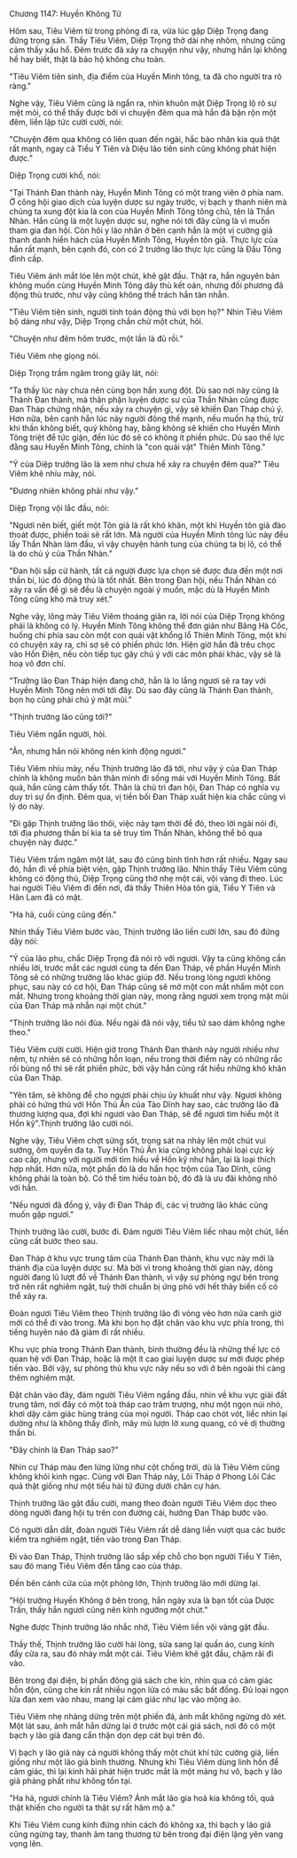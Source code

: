 




Chương 1147: Huyền Không Tử


Hôm sau, Tiêu Viêm từ trong phòng đi ra, vừa lúc gặp Diệp Trọng đang đứng trong sân. Thấy Tiêu Viêm, Diệp Trọng thở dài nhẹ nhõm, nhưng cũng cảm thấy xấu hổ. Đêm trước đã xảy ra chuyện như vậy, nhưng hắn lại không hề hay biết, thật là bảo hộ không chu toàn.

"Tiêu Viêm tiên sinh, địa điểm của Huyền Minh tông, ta đã cho người tra rõ ràng."

Nghe vậy, Tiêu Viêm cũng là ngẩn ra, nhìn khuôn mặt Diệp Trọng lộ rõ sự mệt mỏi, có thể thấy được bởi vì chuyện đêm qua mà hắn đã bận rộn một đêm, liền lập tức cười cười, nói:

"Chuyện đêm qua không có liên quan đến ngài, hắc bào nhân kia quả thật rất mạnh, ngay cả Tiểu Y Tiên và Diệu lão tiên sinh cũng không phát hiện được."

Diệp Trọng cười khổ, nói:

"Tại Thánh Đan thành này, Huyền Minh Tông có một trang viên ở phía nam. Ở công hội giao dịch của luyện dược sư ngày trước, vị bạch y thanh niên mà chúng ta xung đột kia là con của Huyền Minh Tông tông chủ, tên là Thần Nhàn. Hắn cũng là một luyện dược sư, nghe nói tới đây cũng là vì muốn tham gia đan hội. Còn hôi y lão nhân ở bên cạnh hắn là một vị cường giả thanh danh hiển hách của Huyền Minh Tông, Huyền tôn giả. Thực lực của hắn rất mạnh, bên cạnh đó, còn có 2 trưởng lão thực lực cũng là Đấu Tông đỉnh cấp.

Tiêu Viêm ánh mắt lóe lên một chút, khẽ gật đầu. Thật ra, hắn nguyên bản không muốn cùng Huyền Minh Tông dây thù kết oán, nhưng đối phương đã động thủ trước, như vậy cũng không thể trách hắn tàn nhẫn.

"Tiêu Viêm tiên sinh, người tính toán động thủ với bọn họ?" Nhìn Tiêu Viêm bộ dáng như vậy, Diệp Trọng chần chừ một chút, hỏi.

"Chuyện như đêm hôm trước, một lần là đủ rồi."

Tiêu Viêm nhẹ giọng nói.

Diệp Trọng trầm ngâm trong giây lát, nói:

"Ta thấy lúc này chưa nên cùng bọn hắn xung đột. Dù sao nơi này cũng là Thánh Đan thành, mà thân phận luyện dược sư của Thần Nhàn cũng được Đan Tháp chứng nhận, nếu xảy ra chuyện gì, vậy sẽ khiến Đan Tháp chú ý. Hơn nữa, bên cạnh hắn lúc này người đông thế mạnh, nếu muốn hạ thủ, trừ khi thần không biết, quỷ không hay, bằng không sẽ khiến cho Huyền Minh Tông triệt để tức giận, đến lúc đó sẽ có không ít phiền phức. Dù sao thế lực đằng sau Huyền Minh Tông, chính là "con quái vật" Thiên Minh Tông."

"Ý của Diệp trưởng lão là xem như chưa hề xảy ra chuyện đêm qua?" Tiêu Viêm khẽ nhíu mày, nói.

"Đương nhiên không phải như vậy."

Diệp Trọng vội lắc đầu, nói:

"Ngươi nên biết, giết một Tôn giả là rất khó khăn, một khi Huyền tôn giả đào thoát được, phiền toái sẽ rất lớn. Mà người của Huyền Minh tông lúc này đều lấy Thần Nhàn làm đầu, vì vậy chuyện hành tung của chúng ta bị lộ, có thể là do chủ ý của Thần Nhàn."

"Đan hội sắp cử hành, tất cả người được lựa chọn sẽ được đưa đến một nơi thần bí, lúc đó động thủ là tốt nhất. Bên trong Đan hội, nếu Thần Nhàn có xảy ra vấn đề gì sẽ đều là chuyện ngoài ý muốn, mặc dù là Huyền Minh Tông cũng khó mà truy xét."

Nghe vậy, lông mày Tiêu Viêm thoáng giãn ra, lời nói của Diệp Trọng không phải là không có lý. Huyền Minh Tông không thể đơn giản như Băng Hà Cốc, huống chi phía sau còn một con quái vật khổng lổ Thiên Minh Tông, một khi có chuyện xảy ra, chỉ sợ sẽ có phiền phức lớn. Hiện giờ hắn đã trêu chọc vào Hồn Điện, nếu còn tiếp tục gây chú ý với các môn phái khác, vậy sẽ là hoạ vô đơn chí.

"Trưởng lão Đan Tháp hiện đang chờ, hẳn là lo lắng ngươi sẽ ra tay với Huyền Minh Tông nên mới tới đây. Dù sao đây cũng là Thánh Đan thành, bọn họ cũng phải chú ý mặt mũi."

"Thịnh trưởng lão cũng tới?"

Tiêu Viêm ngẩn người, hỏi.

"Ân, nhưng hắn nói không nên kinh động ngươi."

Tiêu Viêm nhíu mày, nếu Thịnh trưởng lão đã tới, như vậy ý của Đan Tháp chính là không muốn bản thân mình đi sống mái với Huyền Minh Tông. Bất quá, hắn cũng cảm thấy tốt. Thân là chủ trì đan hội, Đan Tháp có nghĩa vụ duy trì sự ổn định. Đêm qua, vị tiền bối Đan Tháp xuất hiện kia chắc cũng vì lý do này.

"Đi gặp Thịnh trưởng lão thôi, việc này tạm thời để đó, theo lời ngài nói đi, tới địa phương thần bí kia ta sẽ truy tìm Thần Nhàn, không thể bỏ qua chuyện này được."

Tiêu Viêm trầm ngâm một lát, sau đó cũng bình tĩnh hơn rất nhiều. Ngay sau đó, hắn đi về phía biệt viện, gặp Thịnh trưởng lão. Nhìn thấy Tiêu Viêm cũng không có động thủ, Diệp Trọng cũng thở nhẹ một cái, vội vàng đi theo. Lúc hai người Tiêu Viêm đi đến nơi, đã thấy Thiên Hỏa tôn giả, Tiểu Y Tiên và Hân Lam đã có mặt.

"Ha hả, cuối cùng cũng đến."

Nhìn thấy Tiêu Viêm bước vào, Thịnh trưởng lão liền cười lớn, sau đó đứng dậy nói:

"Ý của lão phu, chắc Diệp Trọng đã nói rõ với ngươi. Vậy ta cũng không cần nhiều lời, trước mắt các ngươi cùng ta đến Đan Tháp, về phần Huyền Minh Tông sẽ có những trưởng lão khác giúp đỡ. Nếu trong lòng ngươi không phục, sau này có cơ hội, Đan Tháp cũng sẽ mở một con mắt nhắm một con mắt. Nhưng trong khoảng thời gian này, mong rằng ngươi xem trọng mặt mũi của Đan Tháp mà nhẫn nại một chút."

"Thịnh trưởng lão nói đùa. Nếu ngài đã nói vậy, tiểu tử sao dám không nghe theo."

Tiêu Viêm cười cười. Hiện giờ trong Thánh Đan thành này người nhiều như nêm, tự nhiên sẽ có những hỗn loạn, nếu trong thời điểm này có những rắc rối bùng nổ thì sẽ rất phiền phức, bởi vậy hắn cũng rất hiểu những khó khăn của Đan Tháp.

"Yên tâm, sẽ không để cho ngươi phải chịu ủy khuất như vậy. Ngươi không phải có hứng thú với Hồn Thủ Ấn của Tào Dĩnh hay sao, các trưởng lão đã thương lượng qua, đợi khi ngươi vào Đan Tháp, sẽ để ngươi tìm hiểu một ít Hồn kỹ".Thịnh trưởng lão cười nói.

Nghe vậy, Tiêu Viêm chợt sửng sốt, trong sát na nhảy lên một chút vui sướng, ôm quyền đa tạ. Tuy Hồn Thủ Ấn kia cũng không phải loại cực kỳ cao cấp, nhưng với người mới tìm hiểu về Hồn kỹ như hắn, lại là loại thích hợp nhất. Hơn nữa, một phần đó là do hắn học trộm của Tào Dĩnh, cũng không phải là toàn bộ. Có thể tim hiểu toàn bộ, đó đã là ưu đãi không nhỏ với hắn.

"Nếu ngươi đã đồng ý, vậy đi Đan Tháp đi, các vị trưởng lão khác cũng muốn gặp ngươi."

Thịnh trưởng lão cười, bước đi. Đám người Tiêu Viêm liếc nhau một chút, liền cũng cất bước theo sau.

Đan Tháp ở khu vực trung tâm của Thánh Đan thành, khu vực này mới là thánh địa của luyện dược sư. Mà bởi vì trong khoảng thời gian này, dòng người đang lũ lượt đổ về Thánh Đan thành, vì vậy sự phòng ngự bên trong trở nên rất nghiêm ngặt, tuỳ thời chuẩn bị ứng phó với hết thảy biến cố có thể xảy ra.

Đoàn ngươi Tiêu Viêm theo Thịnh trưởng lão đi vòng vèo hơn nửa canh giờ mới có thể đi vào trong. Mà khi bọn họ đặt chân vào khu vực phía trong, thì tiếng huyên náo đã giảm đi rất nhiều.

Khu vực phía trong Thánh Đan thành, bình thường đều là những thế lực có quan hệ với Đan Tháp, hoặc là một ít cao giai luyện dược sư mới được phép tiến vào. Bởi vậy, sự phòng thủ khu vực này nếu so với ở bên ngoài thì càng thêm nghiêm mật.

Đặt chân vào đây, đám người Tiêu Viêm ngẩng đầu, nhìn về khu vực giải đất trung tâm, nơi đây có một toà tháp cao trăm trượng, như một ngọn núi nhỏ, khơi dậy cảm giác hùng tráng của mọi người. Tháp cao chót vót, liếc nhìn lại dường như là không thấy đỉnh, mây mù lượn lờ xung quang, có vẻ dị thường thần bí.

"Đây chính là Đan Tháp sao?"

Nhìn cự Tháp màu đen lừng lững như cột chống trời, dù là Tiêu Viêm cũng không khỏi kinh ngạc. Cùng với Đan Tháp này, Lôi Tháp ở Phong Lôi Các quả thật giống như một tiểu hài tử đứng dưới chân cự hán.

Thịnh trưởng lão gật đầu cười, mang theo đoàn người Tiêu Viêm dọc theo dòng người đang hội tụ trên con đường cái, hướng Đan Tháp bước vào.

Có người dẫn dắt, đoàn người Tiêu Viêm rất dễ dàng liền vượt qua các bước kiểm tra nghiêm ngặt, tiến vào trong Đan Tháp.

Đi vào Đan Tháp, Thịnh trưởng lão sắp xếp chỗ cho bọn người Tiểu Y Tiên, sau đó mang Tiêu Viêm đến tầng cao của tháp.

Đến bên cánh cửa của một phòng lớn, Thịnh trưởng lão mới dừng lại.

"Hội trưởng Huyền Không ở bên trong, hắn ngày xưa là bạn tốt của Dược Trần, thấy hắn ngươi cũng nên kính ngưỡng một chút."

Nghe được Thịnh trưởng lão nhắc nhở, Tiêu Viêm liền vội vàng gật đầu.

Thấy thế, Thịnh trưởng lão cười hài lòng, sửa sang lại quần áo, cung kính đẩy cửa ra, sau đó nháy mắt một cái. Tiêu Viêm khẽ gật đầu, chậm rãi đi vào.

Bên trong đại điện, bị phần đông giá sách che kín, nhìn qua có cảm giác hỗn độn, cũng che kín rất nhiều ngọn lửa có màu sắc bất đồng. Đủ loại ngọn lửa đan xem vào nhau, mang lại cảm giác như lạc vào mộng ảo.

Tiêu Viêm nhẹ nhàng dừng trên một phiến đá, ánh mắt không ngừng dò xét. Một lát sau, ánh mắt hắn dừng lại ở trước một cái giá sách, nơi đó có một bạch y lão giả đang cẩn thận dọn dẹp cát bụi trên đó.

Vị bạch y lão giả này cả người không thấy một chút khí tức cường giả, liền giống như một lão giả bình thường. Nhưng khi Tiêu Viêm dùng linh hồn để cảm giác, thì lại kinh hãi phát hiện trước mắt là một mảng hư vô, bạch y lão giả phảng phất như không tồn tại.

"Ha hả, ngươi chính là Tiêu Viêm? Ánh mắt lão gia hoả kia không tối, quả thật khiến cho người ta thật sự rất hâm mộ a."

Khi Tiêu Viêm cung kính đứng nhìn cách đó không xa, thì bạch y lão giả cũng ngừng tay, thanh âm tang thương từ bên trong đại điện lặng yên vang vọng lên.




